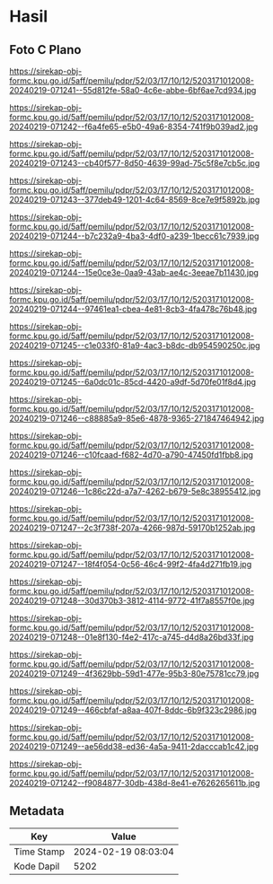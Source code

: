 # Hasil

## Foto C Plano

https://sirekap-obj-formc.kpu.go.id/5aff/pemilu/pdpr/52/03/17/10/12/5203171012008-20240219-071241--55d812fe-58a0-4c6e-abbe-6bf6ae7cd934.jpg

https://sirekap-obj-formc.kpu.go.id/5aff/pemilu/pdpr/52/03/17/10/12/5203171012008-20240219-071242--f6a4fe65-e5b0-49a6-8354-741f9b039ad2.jpg

https://sirekap-obj-formc.kpu.go.id/5aff/pemilu/pdpr/52/03/17/10/12/5203171012008-20240219-071243--cb40f577-8d50-4639-99ad-75c5f8e7cb5c.jpg

https://sirekap-obj-formc.kpu.go.id/5aff/pemilu/pdpr/52/03/17/10/12/5203171012008-20240219-071243--377deb49-1201-4c64-8569-8ce7e9f5892b.jpg

https://sirekap-obj-formc.kpu.go.id/5aff/pemilu/pdpr/52/03/17/10/12/5203171012008-20240219-071244--b7c232a9-4ba3-4df0-a239-1becc61c7939.jpg

https://sirekap-obj-formc.kpu.go.id/5aff/pemilu/pdpr/52/03/17/10/12/5203171012008-20240219-071244--15e0ce3e-0aa9-43ab-ae4c-3eeae7b11430.jpg

https://sirekap-obj-formc.kpu.go.id/5aff/pemilu/pdpr/52/03/17/10/12/5203171012008-20240219-071244--97461ea1-cbea-4e81-8cb3-4fa478c76b48.jpg

https://sirekap-obj-formc.kpu.go.id/5aff/pemilu/pdpr/52/03/17/10/12/5203171012008-20240219-071245--c1e033f0-81a9-4ac3-b8dc-db954590250c.jpg

https://sirekap-obj-formc.kpu.go.id/5aff/pemilu/pdpr/52/03/17/10/12/5203171012008-20240219-071245--6a0dc01c-85cd-4420-a9df-5d70fe01f8d4.jpg

https://sirekap-obj-formc.kpu.go.id/5aff/pemilu/pdpr/52/03/17/10/12/5203171012008-20240219-071246--c88885a9-85e6-4878-9365-271847464942.jpg

https://sirekap-obj-formc.kpu.go.id/5aff/pemilu/pdpr/52/03/17/10/12/5203171012008-20240219-071246--c10fcaad-f682-4d70-a790-47450fd1fbb8.jpg

https://sirekap-obj-formc.kpu.go.id/5aff/pemilu/pdpr/52/03/17/10/12/5203171012008-20240219-071246--1c86c22d-a7a7-4262-b679-5e8c38955412.jpg

https://sirekap-obj-formc.kpu.go.id/5aff/pemilu/pdpr/52/03/17/10/12/5203171012008-20240219-071247--2c3f738f-207a-4266-987d-59170b1252ab.jpg

https://sirekap-obj-formc.kpu.go.id/5aff/pemilu/pdpr/52/03/17/10/12/5203171012008-20240219-071247--18f4f054-0c56-46c4-99f2-4fa4d271fb19.jpg

https://sirekap-obj-formc.kpu.go.id/5aff/pemilu/pdpr/52/03/17/10/12/5203171012008-20240219-071248--30d370b3-3812-4114-9772-41f7a8557f0e.jpg

https://sirekap-obj-formc.kpu.go.id/5aff/pemilu/pdpr/52/03/17/10/12/5203171012008-20240219-071248--01e8f130-f4e2-417c-a745-d4d8a26bd33f.jpg

https://sirekap-obj-formc.kpu.go.id/5aff/pemilu/pdpr/52/03/17/10/12/5203171012008-20240219-071249--4f3629bb-59d1-477e-95b3-80e75781cc79.jpg

https://sirekap-obj-formc.kpu.go.id/5aff/pemilu/pdpr/52/03/17/10/12/5203171012008-20240219-071249--466cbfaf-a8aa-407f-8ddc-6b9f323c2986.jpg

https://sirekap-obj-formc.kpu.go.id/5aff/pemilu/pdpr/52/03/17/10/12/5203171012008-20240219-071249--ae56dd38-ed36-4a5a-9411-2dacccab1c42.jpg

https://sirekap-obj-formc.kpu.go.id/5aff/pemilu/pdpr/52/03/17/10/12/5203171012008-20240219-071242--f9084877-30db-438d-8e41-e7626265611b.jpg


## Metadata

| Key        | Value               |
| ---------- | ------------------- |
| Time Stamp | 2024-02-19 08:03:04 |
| Kode Dapil | 5202                |



